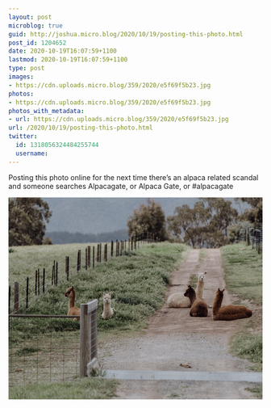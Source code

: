 ```yaml
---
layout: post
microblog: true
guid: http://joshua.micro.blog/2020/10/19/posting-this-photo.html
post_id: 1204652
date: 2020-10-19T16:07:59+1100
lastmod: 2020-10-19T16:07:59+1100
type: post
images:
- https://cdn.uploads.micro.blog/359/2020/e5f69f5b23.jpg
photos:
- https://cdn.uploads.micro.blog/359/2020/e5f69f5b23.jpg
photos_with_metadata:
- url: https://cdn.uploads.micro.blog/359/2020/e5f69f5b23.jpg
url: /2020/10/19/posting-this-photo.html
twitter:
  id: 1318056324484255744
  username: 
---
```

Posting this photo online for the next time there’s an alpaca related scandal and someone searches Alpacagate, or Alpaca Gate, or #alpacagate

<img src="uploads/2020/e5f69f5b23.jpg" width="600" height="400" alt="" />
